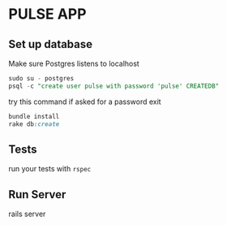 # PULSE APP

## Set up database

Make sure Postgres listens to localhost

```sql
sudo su - postgres
psql -c "create user pulse with password 'pulse' CREATEDB"
```
try this command if asked for a password
exit


```ruby
bundle install
rake db:create
```

## Tests

run your tests with `rspec`

## Run Server

rails server
